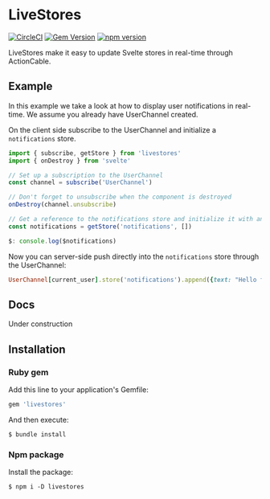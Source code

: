 # LiveStores

[![CircleCI](https://circleci.com/gh/buhrmi/livestores.svg?style=shield)](https://circleci.com/gh/livestores)
[![Gem Version](https://badge.fury.io/rb/livestores.svg)](https://rubygems.org/gems/livestores)
[![npm version](https://badge.fury.io/js/livestores.svg)](https://www.npmjs.com/package/livestores)

LiveStores make it easy to update Svelte stores in real-time through ActionCable.

## Example

In this example we take a look at how to display user notifications in real-time. We assume you already have UserChannel created.

On the client side subscribe to the UserChannel and initialize a `notifications` store.

```js
import { subscribe, getStore } from 'livestores'
import { onDestroy } from 'svelte'

// Set up a subscription to the UserChannel
const channel = subscribe('UserChannel')

// Don't forget to unsubscribe when the component is destroyed
onDestroy(channel.unsubscribe)

// Get a reference to the notifications store and initialize it with an empty array
const notifications = getStore('notifications', [])

$: console.log($notifications)
```

Now you can server-side push directly into the `notifications` store through the UserChannel:

```rb
UserChannel[current_user].store('notifications').append({text: "Hello from Ruby"})
```

## Docs

Under construction

## Installation

### Ruby gem

Add this line to your application's Gemfile:

```ruby
gem 'livestores'
```

And then execute:

    $ bundle install

### Npm package

Install the package:

    $ npm i -D livestores

